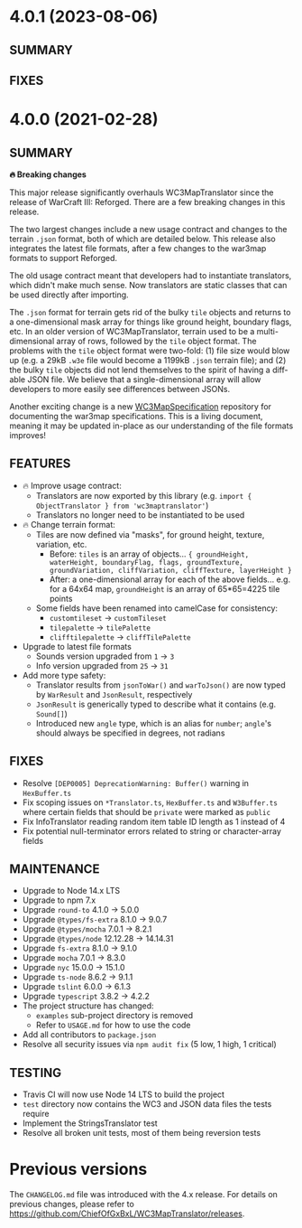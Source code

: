 # 4.0.1 (2023-08-06)
## SUMMARY
## FIXES

# 4.0.0 (2021-02-28)
## SUMMARY
**🔥 Breaking changes**

This major release significantly overhauls WC3MapTranslator since the release of WarCraft III: Reforged. There are a few breaking changes in this release.

The two largest changes include a new usage contract and changes to the terrain `.json` format, both of which are detailed below. This release also integrates the latest file formats, after a few changes to the war3map formats to support Reforged.

The old usage contract meant that developers had to instantiate translators, which didn't make much sense. Now translators are static classes that can be used directly after importing.

The `.json` format for terrain gets rid of the bulky `tile` objects and returns to a one-dimensional mask array for things like ground height, boundary flags, etc. In an older version of WC3MapTranslator, terrain used to be a multi-dimensional array of rows, followed by the `tile` object format. The problems with the `tile` object format were two-fold: (1) file size would blow up (e.g. a 29kB `.w3e` file would become a 1199kB `.json` terrain file); and (2) the bulky `tile` objects did not lend themselves to the spirit of having a diff-able JSON file. We believe that a single-dimensional array will allow developers to more easily see differences between JSONs.

Another exciting change is a new [WC3MapSpecification](https://github.com/ChiefOfGxBxL/WC3MapSpecification) repository for documenting the war3map specifications. This is a living document, meaning it may be updated in-place as our understanding of the file formats improves!

## FEATURES
 * 🔥 Improve usage contract:
   * Translators are now exported by this library (e.g. `import { ObjectTranslator } from 'wc3maptranslator'`)
   * Translators no longer need to be instantiated to be used
 * 🔥 Change terrain format:
   * Tiles are now defined via "masks", for ground height, texture, variation, etc.
     * Before: `tiles` is an array of objects... `{ groundHeight, waterHeight, boundaryFlag, flags, groundTexture, groundVariation, cliffVariation, cliffTexture, layerHeight }`
     * After: a one-dimensional array for each of the above fields... e.g. for a 64x64 map, `groundHeight` is an array of 65*65=4225 tile points
   * Some fields have been renamed into camelCase for consistency:
     * `customtileset` -> `customTileset`
     * `tilepalette` -> `tilePalette`
     * `clifftilepalette` -> `cliffTilePalette`
 * Upgrade to latest file formats
   * Sounds version upgraded from `1` -> `3`
   * Info version upgraded from `25` -> `31`
 * Add more type safety:
   * Translator results from `jsonToWar()` and `warToJson()` are now typed by `WarResult` and `JsonResult`, respectively
   * `JsonResult` is generically typed to describe what it contains (e.g. `Sound[]`)
   * Introduced new `angle` type, which is an alias for `number`; `angle`'s should always be specified in degrees, not radians
## FIXES
 * Resolve `[DEP0005] DeprecationWarning: Buffer()` warning in `HexBuffer.ts`
 * Fix scoping issues on `*Translator.ts`, `HexBuffer.ts` and `W3Buffer.ts` where certain fields that should be `private` were marked as `public`
 * Fix InfoTranslator reading random item table ID length as 1 instead of 4
 * Fix potential null-terminator errors related to string or character-array fields
## MAINTENANCE
 * Upgrade to Node 14.x LTS
 * Upgrade to npm 7.x
 * Upgrade `round-to` 4.1.0 -> 5.0.0
 * Upgrade `@types/fs-extra` 8.1.0 -> 9.0.7
 * Upgrade `@types/mocha` 7.0.1 -> 8.2.1
 * Upgrade `@types/node` 12.12.28 -> 14.14.31
 * Upgrade `fs-extra` 8.1.0 -> 9.1.0
 * Upgrade `mocha` 7.0.1 -> 8.3.0
 * Upgrade `nyc` 15.0.0 -> 15.1.0
 * Upgrade `ts-node` 8.6.2 -> 9.1.1
 * Upgrade `tslint` 6.0.0 -> 6.1.3
 * Upgrade `typescript` 3.8.2 -> 4.2.2
 * The project structure has changed:
    * `examples` sub-project directory is removed
    * Refer to `USAGE.md` for how to use the code
 * Add all contributors to `package.json`
 * Resolve all security issues via `npm audit fix` (5 low, 1 high, 1 critical)
## TESTING
 * Travis CI will now use Node 14 LTS to build the project
 * `test` directory now contains the WC3 and JSON data files the tests require
 * Implement the StringsTranslator test
 * Resolve all broken unit tests, most of them being reversion tests
<!--
# x.y.z (YYYY-MM-DD)
## SUMMARY
**🔥 Breaking changes**
## FEATURES
## FIXES
## MAINTENANCE
## TESTING
-->

# Previous versions
The `CHANGELOG.md` file was introduced with the 4.x release. For details on previous changes, please refer to https://github.com/ChiefOfGxBxL/WC3MapTranslator/releases.